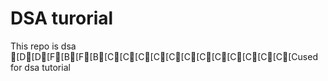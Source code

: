 # DSA turorial

This repo is dsa [D[D[F[B[F[B[C[C[C[C[C[C[C[C[C[C[C[C[Cused for dsa tutorial
